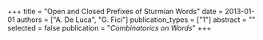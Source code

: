 +++
title = "Open and Closed Prefixes of Sturmian Words"
date = 2013-01-01
authors = ["A. De Luca", "G. Fici"]
publication_types = ["1"]
abstract = ""
selected = false
publication = "*Combinatorics on Words*"
+++

